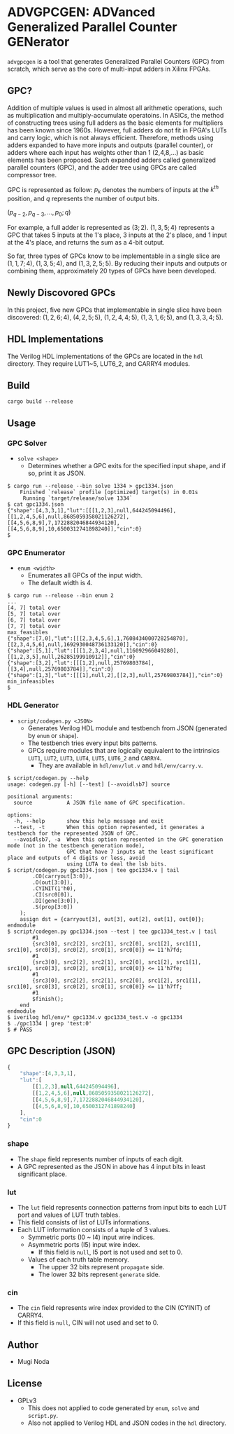 # ADVGPCGEN: ADVanced Generalized Parallel Counter GENerator

`advgpcgen` is a tool that generates Generalized Parallel Counters (GPC) from scratch, which serve as the core of multi-input adders in Xilinx FPGAs.

## GPC?
Addition of multiple values is used in almost all arithmetic operations, such as multiplication and multiply-accumulate operatoins.
In ASICs, the method of constructing trees using full adders as the basic elements for multipliers has been known since 1960s.
However, full adders do not fit in FPGA's LUTs and carry logic, which is not always efficient.
Therefore, methods using adders expanded to have more inputs and outputs (parallel counter), or adders where each input has weights other than 1 (2,4,8,...) as basic elements has been proposed.
Such expanded adders called generalized parallel counters (GPC), and the adder tree using GPCs are called compressor tree.

GPC is represented as follow:
$p_k$ denotes the numbers of inputs at the $k^{th}$ position, and $q$ represents the number of output bits.

$`
(p_{q-2}, p_{q-3},...,p_0; q)
`$

For example, a full adder is represented as $(3;2)$. 
$(1,3,5;4)$ represents a GPC that takes 5 inputs at the 1's place, 3 inputs at the 2's place, and 1 input at the 4's place, and returns the sum as a 4-bit output.

So far, three types of GPCs know to be implementable in a single slice are $(1,1,7;4)$, $(1,3,5;4)$, and $(1,3,2,5;5)$.
By reducing their inputs and outputs or combining them, approximately 20 types of GPCs have been developed.

## Newly Discovored GPCs
In this project, five new GPCs that implementable in single slice have been discovered: $(1,2,6;4)$, $(4,2,5;5)$, $(1,2,4,4;5)$, $(1,3,1,6;5)$, and $(1,3,3,4;5)$.

## HDL Implementations
The Verilog HDL implementations of the GPCs are located in the `hdl` directory.
They require LUT1~5, LUT6_2, and CARRY4 modules.

## Build
```shellsession
cargo build --release
```

## Usage
### GPC Solver
- `solve <shape>`
  - Determines whether a GPC exits for the specified input shape, and if so, print it as JSON.

```shellsession
$ cargo run --release --bin solve 1334 > gpc1334.json
    Finished `release` profile [optimized] target(s) in 0.01s
     Running `target/release/solve 1334`
$ cat gpc1334.json
{"shape":[4,3,3,1],"lut":[[[1,2,3],null,644245094496],[[1,2,4,5,6],null,8685059358021126272],[[4,5,6,8,9],7,1722882046844934120],[[4,5,6,8,9],10,6500312741898240]],"cin":0}
$
```

### GPC Enumerator
- `enum <width>`
  - Enumerates all GPCs of the input width.
  - The default width is 4.

```shellsession
$ cargo run --release --bin enum 2
...
[4, 7] total over
[5, 7] total over
[6, 7] total over
[7, 7] total over
max_feasibles
{"shape":[7,0],"lut":[[[2,3,4,5,6],1,7608434000728254870],[[2,3,4,5,6],null,1692930048736133120]],"cin":0}
{"shape":[5,1],"lut":[[[1,2,3,4],null,116092966049280],[[1,2,3,5],null,26285199910912]],"cin":0}
{"shape":[3,2],"lut":[[[1,2],null,25769803784],[[3,4],null,25769803784]],"cin":0}
{"shape":[1,3],"lut":[[[1],null,2],[[2,3],null,25769803784]],"cin":0}
min_infeasibles
$
```

### HDL Generator
- `script/codegen.py <JSON>`
  - Generates Verilog HDL module and testbench from JSON (generated by `enum` or `shape`).
  - The testbench tries every input bits patterns.
  - GPCs require modules that are logically equivalent to the intrinsics `LUT1`, `LUT2`, `LUT3`, `LUT4`, `LUT5`, `LUT6_2` and `CARRY4`.
    - They are available in `hdl/env/lut.v` and `hdl/env/carry.v`.

```shellsession
$ script/codegen.py --help
usage: codegen.py [-h] [--test] [--avoidlsb7] source

positional arguments:
  source           A JSON file name of GPC specification.

options:
  -h, --help       show this help message and exit
  --test, -t       When this option represented, it generates a testbench for the represented JSON of GPC.
  --avoidlsb7, -a  When this option represented in the GPC generation mode (not in the testbench generation mode),
                   GPC that have 7 inputs at the least significant place and outputs of 4 digits or less, avoid
                   using LUTA to deal the lsb bits.
$ script/codegen.py gpc1334.json | tee gpc1334.v | tail
        .CO(carryout[3:0]),
        .O(out[3:0]),
        .CYINIT(1'h0),
        .CI(src0[0]),
        .DI(gene[3:0]),
        .S(prop[3:0])
    );
    assign dst = {carryout[3], out[3], out[2], out[1], out[0]};
endmodule
$ script/codegen.py gpc1334.json --test | tee gpc1334_test.v | tail
        #1
        {src3[0], src2[2], src2[1], src2[0], src1[2], src1[1], src1[0], src0[3], src0[2], src0[1], src0[0]} <= 11'h7fd;
        #1
        {src3[0], src2[2], src2[1], src2[0], src1[2], src1[1], src1[0], src0[3], src0[2], src0[1], src0[0]} <= 11'h7fe;
        #1
        {src3[0], src2[2], src2[1], src2[0], src1[2], src1[1], src1[0], src0[3], src0[2], src0[1], src0[0]} <= 11'h7ff;
        #1
        $finish();
    end
endmodule
$ iverilog hdl/env/* gpc1334.v gpc1334_test.v -o gpc1334
$ ./gpc1334 | grep 'test:0'
$ # PASS
```

## GPC Description (JSON)
```javascript
{
    "shape":[4,3,3,1],
    "lut":[
        [[1,2,3],null,644245094496],
        [[1,2,4,5,6],null,8685059358021126272],
        [[4,5,6,8,9],7,1722882046844934120],
        [[4,5,6,8,9],10,6500312741898240]
    ],
    "cin":0
}
```

### shape
- The `shape` field represents number of inputs of each digit.
- A GPC represented as the JSON in above has 4 input bits in least significant place.

### lut
- The `lut` field represents connection patterns from input bits to each LUT port and values of LUT truth tables.
- This field consists of list of LUTs informations.
- Each LUT information consists of a tuple of 3 values.
  - Symmetric ports (I0 ~ I4) input wire indices.
  - Asymmetric ports (I5) input wire index.
    - If this field is `null`, I5 port is not used and set to 0.
  - Values of each truth table memory.
    - The upper 32 bits represent `propagate` side.
    - The lower 32 bits represent `generate` side.

### cin
- The `cin` field represents wire index provided to the CIN (CYINIT) of CARRY4.
- If this field is `null`, CIN will not used and set to 0.



## Author
- Mugi Noda

## License
- GPLv3 
  - This does not applied to code generated by `enum`, `solve` and `script.py`.
  - Also not applied to Verilog HDL and JSON codes in the `hdl` directory.
